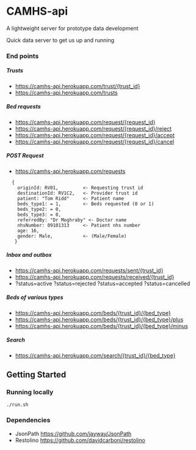 # CAMHS-api
A lightweight server for prototype data development

Quick data server to get us up and running

### End points

##### Trusts
- https://camhs-api.herokuapp.com/trust/{trust_id}
- https://camhs-api.herokuapp.com/trusts

##### Bed requests
- https://camhs-api.herokuapp.com/request/{request_id}
- https://camhs-api.herokuapp.com/request/{request_id}/reject
- https://camhs-api.herokuapp.com/request/{request_id}/accept
- https://camhs-api.herokuapp.com/request/{request_id}/cancel

##### POST Request
- https://camhs-api.herokuapp.com/requests
```
  {
    originId: RV01,         <- Requesting trust id
    destinationId: RV1C2,   <- Provider trust id
    patient: "Tom Ridd"     <- Patient name
    beds_type1: = 1,        <- Beds requested (0 or 1)
    beds_type2: = 0,
    beds_type3: = 0,
    referredBy: "Dr Moghraby" <- Doctor name
    nhsNumber: 09101313     <- Patient nhs number
    age: 16,
    gender: Male,           <- (Male/Female)
   }
```
##### Inbox and outbox
- https://camhs-api.herokuapp.com/requests/sent/{trust_id}
- https://camhs-api.herokuapp.com/requests/received/{trust_id}
- ?status=active ?status=rejected ?status=accepted ?status=cancelled

##### Beds of various types
- https://camhs-api.herokuapp.com/beds/{trust_id}/{bed_type}
- https://camhs-api.herokuapp.com/beds/{trust_id}/{bed_type}/plus
- https://camhs-api.herokuapp.com/beds/{trust_id}/{bed_type}/minus

##### Search
- https://camhs-api.herokuapp.com/search/{trust_id}/{bed_type}


## Getting Started

### Running locally
```
./run.sh
```

### Dependencies

- JsonPath https://github.com/jayway/JsonPath
- Restolino https://github.com/davidcarboni/restolino
